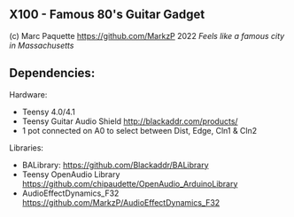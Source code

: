 ## X100 - Famous 80's Guitar Gadget
(c) Marc Paquette https://github.com/MarkzP 2022
*Feels like a famous city in Massachusetts*

## Dependencies:

 Hardware:
 - Teensy 4.0/4.1
 - Teensy Guitar Audio Shield http://blackaddr.com/products/
 - 1 pot connected on A0 to select between Dist, Edge, Cln1 & Cln2

Libraries:

 - BALibrary: https://github.com/Blackaddr/BALibrary
 - Teensy OpenAudio Library https://github.com/chipaudette/OpenAudio_ArduinoLibrary
 - AudioEffectDynamics_F32 https://github.com/MarkzP/AudioEffectDynamics_F32
